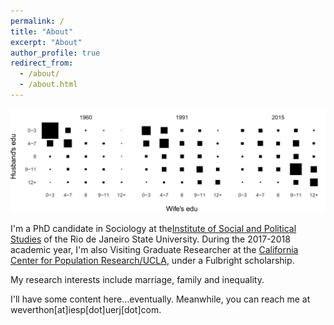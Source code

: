 ```yaml
---
permalink: /
title: "About"
excerpt: "About"
author_profile: true
redirect_from: 
  - /about/
  - /about.html
---
```

![](/images/crosstab.png)

I'm a PhD candidate in Sociology at the[Institute of Social and Political Studies](http://www.iesp.uerj.br/en/) of the Rio de Janeiro State University. During the 2017-2018 academic year, I'm also Visiting Graduate Researcher at the [California Center for Population Research/UCLA](https://ccpr.ucla.edu), under a Fulbright scholarship.

My research interests include marriage, family and inequality. 

I'll have some content here...eventually. Meanwhile, you can reach me at weverthon[at]iesp[dot]uerj[dot]com. 